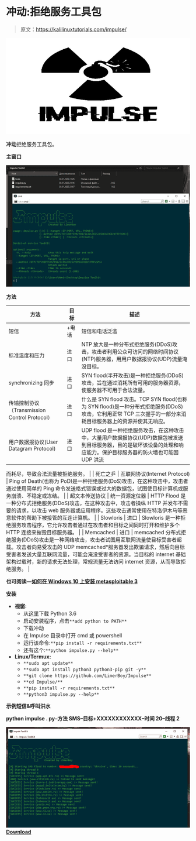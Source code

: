 # 冲动:拒绝服务工具包

> 原文：<https://kalilinuxtutorials.com/impulse/>

[![Impulse : Denial-of-service ToolKit](img/5e8b310d04c0865094fa8d03a25580b2.png "Impulse : Denial-of-service ToolKit")](https://1.bp.blogspot.com/-qoErlhxoelM/XqUgiS6I9JI/AAAAAAAAGEs/MAJdmaeBC4ctYLHAOnd8cTrjWvpQJNrMQCLcBGAsYHQ/s1600/Impulse%25281%2529.png)

**冲动**拒绝服务工具包。

**主窗口**

![](img/f15bff10082daf59e4f8d8f9884caf3a.png)

**方法**

| 方法 | 目标 | 描述 |
| --- | --- | --- |
| 短信 | +电话 | 短信和电话泛滥 |
| 标准温度和压力 | 进口 | NTP 放大是一种分布式拒绝服务(DDoS)攻击，攻击者利用公众可访问的网络时间协议(NTP)服务器，用用户数据报协议(UDP)流量淹没目标。 |
| synchronizing 同步 | 进口 | SYN flood(半开攻击)是一种拒绝服务(DDoS)攻击，旨在通过消耗所有可用的服务器资源，使服务器不可用于合法流量。 |
| 传输控制协议（Transmission Control Protocol） | 进口 | 什么是 SYN flood 攻击。TCP SYN flood(也称为 SYN flood)是一种分布式拒绝服务(DDoS)攻击，它利用正常 TCP 三次握手的一部分来消耗目标服务器上的资源并使其无响应。 |
| 用户数据报协议(User Datagram Protocol) | 进口 | UDP flood 是一种拒绝服务攻击，在这种攻击中，大量用户数据报协议(UDP)数据包被发送到目标服务器，目的是破坏该设备的处理和响应能力。保护目标服务器的防火墙也可能因 UDP 洪流

而耗尽，导致合法流量被拒绝服务。 |
| 死亡之乒 | 互联网协议(Internet Protocol) | Ping of Death(也称为 PoD)是一种拒绝服务(DoS)攻击，在这种攻击中，攻击者通过使用简单的 Ping 命令发送格式错误或过大的数据包，试图使目标计算机或服务崩溃、不稳定或冻结。 |
| 超文本传送协议 | 统一资源定位器 | HTTP Flood 是一种分布式拒绝服务(DDoS)攻击，在这种攻击中，攻击者操纵 HTTP 并发布不需要的请求，以攻击 web 服务器或应用程序。这些攻击通常使用在特洛伊木马等恶意软件的帮助下被接管的互连计算机。 |
| Slowloris | 进口 | Slowloris 是一种拒绝服务攻击程序，它允许攻击者通过在攻击者和目标之间同时打开和维护多个 HTTP 连接来摧毁目标服务器。 |
| Memcached | 进口 | memcached 分布式拒绝服务(DDoS)攻击是一种网络攻击，攻击者试图用互联网流量使目标受害者超载。攻击者向易受攻击的 UDP memcached*服务器发出欺骗请求，然后向目标受害者发送大量互联网流量，可能会淹没受害者的资源。当目标的 internet 基础架构过载时，新的请求无法处理，常规流量无法访问 internet 资源，从而导致拒绝服务。
 |

**也可阅读—[如何在 Windows 10 上安装 metasploitable 3](https://kalilinuxtutorials.com/metasploitable3-on-windows/)**

**安装**

*   **视窗:**
    *   从[这里](https://www.python.org/downloads/release/python-360/)下载 Python 3.6
    *   启动安装程序，点击`**add python to PATH**`
    *   下载冲动
    *   在 Impulse 目录中打开 cmd 或 powershell
    *   运行该命令:`**pip install -r requirements.txt**`
    *   还有这个:`**python impulse.py --help**`
*   **Linux/Termux:**
    *   `**sudo apt update**`
    *   `**sudo apt install python3 python3-pip git -y**`
    *   `**git clone https://github.com/LimerBoy/Impulse**`
    *   `**cd Impulse/**`
    *   `**pip install -r requirements.txt**`
    *   `**python3 impulse.py --help**`

**示例短信&呼叫洪水**

**python impulse . py–方法 SMS–目标+XXXXXXXXXXXX–时间 20–线程 2**

![](img/c6303507ca41964aed06b9b257d7c1c2.png)[**Download**](https://github.com/LimerBoy/Impulse)
